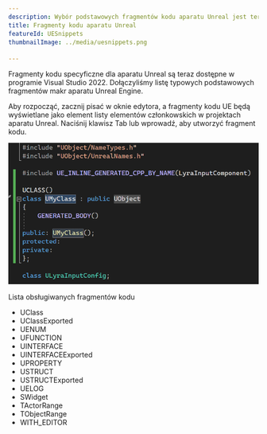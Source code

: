 ```yaml
---
description: Wybór podstawowych fragmentów kodu aparatu Unreal jest teraz na wyciągnięcie ręki
title: Fragmenty kodu aparatu Unreal
featureId: UESnippets
thumbnailImage: ../media/uesnippets.png

---
```


Fragmenty kodu specyficzne dla aparatu Unreal są teraz dostępne w programie Visual Studio 2022. Dołączyliśmy listę typowych podstawowych fragmentów makr aparatu Unreal Engine. 

Aby rozpocząć, zacznij pisać w oknie edytora, a fragmenty kodu UE będą wyświetlane jako element listy elementów członkowskich w projektach aparatu Unreal. Naciśnij klawisz Tab lub wprowadź, aby utworzyć fragment kodu.

![Fragmenty kodu UE](../media/uesnippets.png "Przykład fragmentów kodu UE")

Lista obsługiwanych fragmentów kodu
- UClass
- UClassExported
- UENUM
- UFUNCTION
- UINTERFACE
- UINTERFACEExported
- UPROPERTY
- USTRUCT
- USTRUCTExported
- UELOG
- SWidget
- TActorRange
- TObjectRange
- WITH_EDITOR
